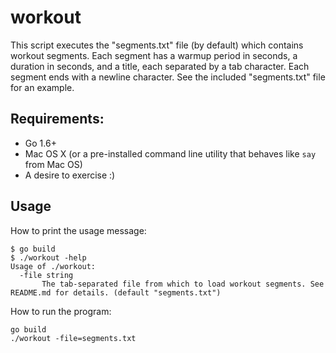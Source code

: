 # workout

This script executes the "segments.txt" file (by default) which contains workout segments. Each segment has a warmup period in seconds, a duration in seconds, and a title, each separated by a tab character. Each segment ends with a newline character. See the included "segments.txt" file for an example.
 
 ## Requirements:
 
 - Go 1.6+
 - Mac OS X (or a pre-installed command line utility that behaves like `say` from Mac OS)
 - A desire to exercise :)
 
 ## Usage
 
 
 How to print the usage message:
 
 ```
 $ go build
 $ ./workout -help
 Usage of ./workout:
   -file string
     	The tab-separated file from which to load workout segments. See README.md for details. (default "segments.txt")
 ```
 
 How to run the program:
 
 ```
 go build
 ./workout -file=segments.txt
 
 ```